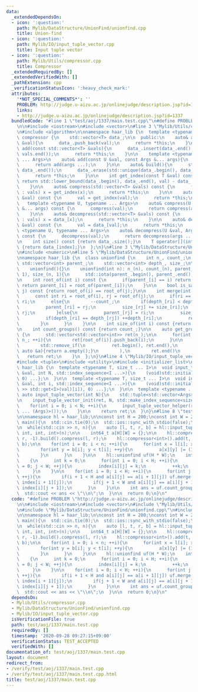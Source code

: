 ```yaml
---
data:
  _extendedDependsOn:
  - icon: ':question:'
    path: Mylib/DataStructure/UnionFind/unionfind.cpp
    title: Union-find
  - icon: ':question:'
    path: Mylib/IO/input_tuple_vector.cpp
    title: Input tuple vector
  - icon: ':question:'
    path: Mylib/Utils/compressor.cpp
    title: Compressor
  _extendedRequiredBy: []
  _extendedVerifiedWith: []
  _pathExtension: cpp
  _verificationStatusIcon: ':heavy_check_mark:'
  attributes:
    '*NOT_SPECIAL_COMMENTS*': ''
    PROBLEM: http://judge.u-aizu.ac.jp/onlinejudge/description.jsp?id=1337
    links:
    - http://judge.u-aizu.ac.jp/onlinejudge/description.jsp?id=1337
  bundledCode: "#line 1 \"test/aoj/1337/main.test.cpp\"\n#define PROBLEM \"http://judge.u-aizu.ac.jp/onlinejudge/description.jsp?id=1337\"\
    \n\n#include <iostream>\n#include <vector>\n#line 3 \"Mylib/Utils/compressor.cpp\"\
    \n#include <algorithm>\n\nnamespace haar_lib {\n  template <typename T>\n  class\
    \ compressor {\n    std::vector<T> data_;\n\n  public:\n    auto& add(const T\
    \ &val){\n      data_.push_back(val);\n      return *this;\n    }\n\n    auto&\
    \ add(const std::vector<T> &vals){\n      data_.insert(data_.end(), vals.begin(),\
    \ vals.end());\n      return *this;\n    }\n\n    template <typename U, typename\
    \ ... Args>\n    auto& add(const U &val, const Args &... args){\n      add(val);\n\
    \      return add(args ...);\n    }\n\n    auto& build(){\n      std::sort(data_.begin(),\
    \ data_.end());\n      data_.erase(std::unique(data_.begin(), data_.end()), data_.end());\n\
    \      return *this;\n    }\n\n    int get_index(const T &val) const {\n     \
    \ return std::lower_bound(data_.begin(), data_.end(), val) - data_.begin();\n\
    \    }\n\n    auto& compress(std::vector<T> &vals) const {\n      for(auto &x\
    \ : vals) x = get_index(x);\n      return *this;\n    }\n\n    auto& compress(T\
    \ &val) const {\n      val = get_index(val);\n      return *this;\n    }\n\n \
    \   template <typename U, typename ... Args>\n    auto& compress(U &val, Args\
    \ &... args) const {\n      compress(val);\n      return compress(args ...);\n\
    \    }\n\n    auto& decompress(std::vector<T> &vals) const {\n      for(auto &x\
    \ : vals) x = data_[x];\n      return *this;\n    }\n\n    auto& decompress(T\
    \ &val) const {\n      val = data_[val];\n      return *this;\n    }\n\n    template\
    \ <typename U, typename ... Args>\n    auto& decompress(U &val, Args &... args)\
    \ const {\n      decompress(val);\n      return decompress(args ...);\n    }\n\
    \n    int size() const {return data_.size();}\n    T operator[](int index) const\
    \ {return data_[index];}\n  };\n}\n#line 3 \"Mylib/DataStructure/UnionFind/unionfind.cpp\"\
    \n#include <numeric>\n#line 5 \"Mylib/DataStructure/UnionFind/unionfind.cpp\"\n\
    \nnamespace haar_lib {\n  class unionfind {\n    int n_, count_;\n    mutable\
    \ std::vector<int> parent_;\n    std::vector<int> depth_, size_;\n\n  public:\n\
    \    unionfind(){}\n    unionfind(int n): n_(n), count_(n), parent_(n), depth_(n,\
    \ 1), size_(n, 1){\n      std::iota(parent_.begin(), parent_.end(), 0);\n    }\n\
    \n    int root_of(int i) const {\n      if(parent_[i] == i) return i;\n      else\
    \ return parent_[i] = root_of(parent_[i]);\n    }\n\n    bool is_same(int i, int\
    \ j) const {return root_of(i) == root_of(j);}\n\n    int merge(int i, int j){\n\
    \      const int ri = root_of(i), rj = root_of(j);\n      if(ri == rj) return\
    \ ri;\n      else{\n        --count_;\n        if(depth_[ri] < depth_[rj]){\n\
    \          parent_[ri] = rj;\n          size_[rj] += size_[ri];\n          return\
    \ rj;\n        }else{\n          parent_[rj] = ri;\n          size_[ri] += size_[rj];\n\
    \          if(depth_[ri] == depth_[rj]) ++depth_[ri];\n          return ri;\n\
    \        }\n      }\n    }\n\n    int size_of(int i) const {return size_[root_of(i)];}\n\
    \n    int count_groups() const {return count_;}\n\n    auto get_groups() const\
    \ {\n      std::vector<std::vector<int>> ret(n_);\n\n      for(int i = 0; i <\
    \ n_; ++i){\n        ret[root_of(i)].push_back(i);\n      }\n\n      ret.erase(\n\
    \        std::remove_if(\n          ret.begin(), ret.end(),\n          [](const\
    \ auto &a){return a.empty();}\n        ),\n        ret.end()\n      );\n\n   \
    \   return ret;\n    }\n  };\n}\n#line 4 \"Mylib/IO/input_tuple_vector.cpp\"\n\
    #include <tuple>\n#include <utility>\n#include <initializer_list>\n\nnamespace\
    \ haar_lib {\n  template <typename T, size_t ... I>\n  void input_tuple_vector_init(T\
    \ &val, int N, std::index_sequence<I ...>){\n    (void)std::initializer_list<int>{(void(std::get<I>(val).resize(N)),\
    \ 0) ...};\n  }\n\n  template <typename T, size_t ... I>\n  void input_tuple_vector_helper(T\
    \ &val, int i, std::index_sequence<I ...>){\n    (void)std::initializer_list<int>{(void(std::cin\
    \ >> std::get<I>(val)[i]), 0) ...};\n  }\n\n  template <typename ... Args>\n \
    \ auto input_tuple_vector(int N){\n    std::tuple<std::vector<Args> ...> ret;\n\
    \n    input_tuple_vector_init(ret, N, std::make_index_sequence<sizeof ... (Args)>());\n\
    \    for(int i = 0; i < N; ++i){\n      input_tuple_vector_helper(ret, i, std::make_index_sequence<sizeof\
    \ ... (Args)>());\n    }\n\n    return ret;\n  }\n}\n#line 8 \"test/aoj/1337/main.test.cpp\"\
    \n\nnamespace hl = haar_lib;\n\nconst int H = 200;\nconst int W = 200;\n\nint\
    \ main(){\n  std::cin.tie(0);\n  std::ios::sync_with_stdio(false);\n\n  int n;\n\
    \n  while(std::cin >> n, n){\n    auto [l, t, r, b] = hl::input_tuple_vector<int,\
    \ int, int, int>(n);\n\n    int64_t a[H][W] = {};\n\n    hl::compressor<int>().add(l,\
    \ r, -1).build().compress(l, r);\n    hl::compressor<int>().add(t, b, -1).build().compress(t,\
    \ b);\n\n    for(int i = 0; i < n; ++i){\n      for(int x = l[i]; x < r[i]; ++x){\n\
    \        for(int y = b[i]; y < t[i]; ++y){\n          a[x][y] |= (1LL << i);\n\
    \        }\n      }\n    }\n\n    hl::unionfind uf(H * W);\n    int index[H][W];\n\
    \    {\n      int k = 0;\n      for(int i = 0; i < H; ++i){\n        for(int j\
    \ = 0; j < W; ++j){\n          index[i][j] = k;\n          ++k;\n        }\n \
    \     }\n    }\n\n    for(int i = 0; i < H; ++i){\n      for(int j = 0; j < W;\
    \ ++j){\n        if(i + 1 < H and a[i][j] == a[i + 1][j]) uf.merge(index[i][j],\
    \ index[i + 1][j]);\n        if(j + 1 < W and a[i][j] == a[i][j + 1]) uf.merge(index[i][j],\
    \ index[i][j + 1]);\n      }\n    }\n\n    int ans = uf.count_groups();\n\n  \
    \  std::cout << ans << \"\\n\";\n  }\n\n  return 0;\n}\n"
  code: "#define PROBLEM \"http://judge.u-aizu.ac.jp/onlinejudge/description.jsp?id=1337\"\
    \n\n#include <iostream>\n#include <vector>\n#include \"Mylib/Utils/compressor.cpp\"\
    \n#include \"Mylib/DataStructure/UnionFind/unionfind.cpp\"\n#include \"Mylib/IO/input_tuple_vector.cpp\"\
    \n\nnamespace hl = haar_lib;\n\nconst int H = 200;\nconst int W = 200;\n\nint\
    \ main(){\n  std::cin.tie(0);\n  std::ios::sync_with_stdio(false);\n\n  int n;\n\
    \n  while(std::cin >> n, n){\n    auto [l, t, r, b] = hl::input_tuple_vector<int,\
    \ int, int, int>(n);\n\n    int64_t a[H][W] = {};\n\n    hl::compressor<int>().add(l,\
    \ r, -1).build().compress(l, r);\n    hl::compressor<int>().add(t, b, -1).build().compress(t,\
    \ b);\n\n    for(int i = 0; i < n; ++i){\n      for(int x = l[i]; x < r[i]; ++x){\n\
    \        for(int y = b[i]; y < t[i]; ++y){\n          a[x][y] |= (1LL << i);\n\
    \        }\n      }\n    }\n\n    hl::unionfind uf(H * W);\n    int index[H][W];\n\
    \    {\n      int k = 0;\n      for(int i = 0; i < H; ++i){\n        for(int j\
    \ = 0; j < W; ++j){\n          index[i][j] = k;\n          ++k;\n        }\n \
    \     }\n    }\n\n    for(int i = 0; i < H; ++i){\n      for(int j = 0; j < W;\
    \ ++j){\n        if(i + 1 < H and a[i][j] == a[i + 1][j]) uf.merge(index[i][j],\
    \ index[i + 1][j]);\n        if(j + 1 < W and a[i][j] == a[i][j + 1]) uf.merge(index[i][j],\
    \ index[i][j + 1]);\n      }\n    }\n\n    int ans = uf.count_groups();\n\n  \
    \  std::cout << ans << \"\\n\";\n  }\n\n  return 0;\n}\n"
  dependsOn:
  - Mylib/Utils/compressor.cpp
  - Mylib/DataStructure/UnionFind/unionfind.cpp
  - Mylib/IO/input_tuple_vector.cpp
  isVerificationFile: true
  path: test/aoj/1337/main.test.cpp
  requiredBy: []
  timestamp: '2020-09-28 09:27:15+09:00'
  verificationStatus: TEST_ACCEPTED
  verifiedWith: []
documentation_of: test/aoj/1337/main.test.cpp
layout: document
redirect_from:
- /verify/test/aoj/1337/main.test.cpp
- /verify/test/aoj/1337/main.test.cpp.html
title: test/aoj/1337/main.test.cpp
---
```

